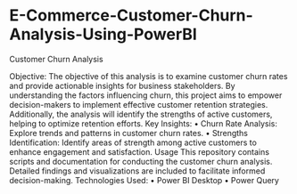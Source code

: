 # E-Commerce-Customer-Churn-Analysis-Using-PowerBI
Customer Churn Analysis

Objective:
The objective of this analysis is to examine customer churn rates and provide actionable insights for business stakeholders. By understanding the factors influencing churn, this project aims to empower decision-makers to implement effective customer retention strategies. Additionally, the analysis will identify the strengths of active customers, helping to optimize retention efforts.
Key Insights:
•	Churn Rate Analysis: Explore trends and patterns in customer churn rates.
•	Strengths Identification: Identify areas of strength among active customers to enhance engagement and satisfaction.
Usage
This repository contains scripts and documentation for conducting the customer churn analysis. Detailed findings and visualizations are included to facilitate informed decision-making.
Technologies Used:
•	Power BI Desktop
•	Power Query
